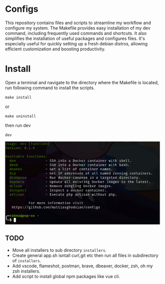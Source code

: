 # Configs
This repository contains files and scripts to streamline my workflow and configure my system. The Makefile provides easy installation of my dev command, including frequently used commands and shortcuts. It also simplifies the installation of useful packages and configures files. It's especially useful for quickly setting up a fresh debian distros, allowing efficient customization and boosting productivity.

# Install
Open a terminal and navigate to the directory where the Makefile is located, run following command to install the scripts.
```
make install
```
or 
```
make uninstall
```

then run dev
```
dev
```

![Screenshot Of dev command](screenshot.png)


## TODO
- Move all installers to sub directory `installers`.
- Create general app.sh isntall curl,git etc then run all files in subdirectory of `installers`.
- Add vscode, flameshot, postman, brave, dbeaver, docker, zsh, oh my zsh installers.
- Add script to install global npm packages like vue cli.
